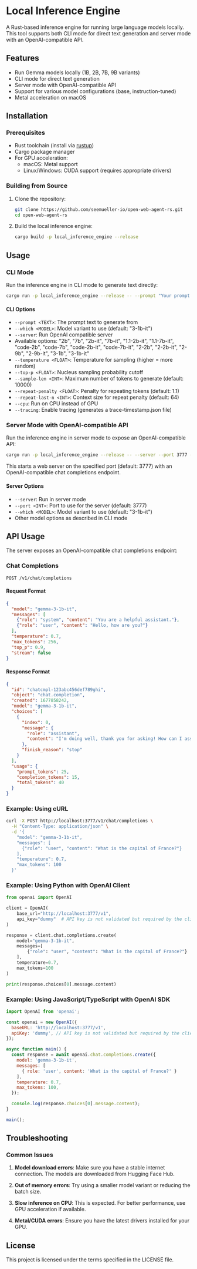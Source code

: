 # Local Inference Engine

A Rust-based inference engine for running large language models locally. This tool supports both CLI mode for direct text generation and server mode with an OpenAI-compatible API.

## Features

- Run Gemma models locally (1B, 2B, 7B, 9B variants)
- CLI mode for direct text generation
- Server mode with OpenAI-compatible API
- Support for various model configurations (base, instruction-tuned)
- Metal acceleration on macOS

## Installation

### Prerequisites

- Rust toolchain (install via [rustup](https://rustup.rs/))
- Cargo package manager
- For GPU acceleration:
  - macOS: Metal support
  - Linux/Windows: CUDA support (requires appropriate drivers)

### Building from Source

1. Clone the repository:
   ```bash
   git clone https://github.com/seemueller-io/open-web-agent-rs.git
   cd open-web-agent-rs
   ```

2. Build the local inference engine:
   ```bash
   cargo build -p local_inference_engine --release
   ```

## Usage

### CLI Mode

Run the inference engine in CLI mode to generate text directly:

```bash
cargo run -p local_inference_engine --release -- --prompt "Your prompt text here" --which 3-1b-it
```

#### CLI Options

- `--prompt <TEXT>`: The prompt text to generate from
- `--which <MODEL>`: Model variant to use (default: "3-1b-it")
- `--server`: Run OpenAI compatible server  
- Available options: "2b", "7b", "2b-it", "7b-it", "1.1-2b-it", "1.1-7b-it", "code-2b", "code-7b", "code-2b-it", "code-7b-it", "2-2b", "2-2b-it", "2-9b", "2-9b-it", "3-1b", "3-1b-it"
- `--temperature <FLOAT>`: Temperature for sampling (higher = more random)
- `--top-p <FLOAT>`: Nucleus sampling probability cutoff
- `--sample-len <INT>`: Maximum number of tokens to generate (default: 10000)
- `--repeat-penalty <FLOAT>`: Penalty for repeating tokens (default: 1.1)
- `--repeat-last-n <INT>`: Context size for repeat penalty (default: 64)
- `--cpu`: Run on CPU instead of GPU
- `--tracing`: Enable tracing (generates a trace-timestamp.json file)

### Server Mode with OpenAI-compatible API

Run the inference engine in server mode to expose an OpenAI-compatible API:

```bash
cargo run -p local_inference_engine --release -- --server --port 3777 --which 3-1b-it
```

This starts a web server on the specified port (default: 3777) with an OpenAI-compatible chat completions endpoint.

#### Server Options

- `--server`: Run in server mode
- `--port <INT>`: Port to use for the server (default: 3777)
- `--which <MODEL>`: Model variant to use (default: "3-1b-it")
- Other model options as described in CLI mode

## API Usage

The server exposes an OpenAI-compatible chat completions endpoint:

### Chat Completions

```
POST /v1/chat/completions
```

#### Request Format

```json
{
  "model": "gemma-3-1b-it",
  "messages": [
    {"role": "system", "content": "You are a helpful assistant."},
    {"role": "user", "content": "Hello, how are you?"}
  ],
  "temperature": 0.7,
  "max_tokens": 256,
  "top_p": 0.9,
  "stream": false
}
```

#### Response Format

```json
{
  "id": "chatcmpl-123abc456def789ghi",
  "object": "chat.completion",
  "created": 1677858242,
  "model": "gemma-3-1b-it",
  "choices": [
    {
      "index": 0,
      "message": {
        "role": "assistant",
        "content": "I'm doing well, thank you for asking! How can I assist you today?"
      },
      "finish_reason": "stop"
    }
  ],
  "usage": {
    "prompt_tokens": 25,
    "completion_tokens": 15,
    "total_tokens": 40
  }
}
```

### Example: Using cURL

```bash
curl -X POST http://localhost:3777/v1/chat/completions \
  -H "Content-Type: application/json" \
  -d '{
    "model": "gemma-3-1b-it",
    "messages": [
      {"role": "user", "content": "What is the capital of France?"}
    ],
    "temperature": 0.7,
    "max_tokens": 100
  }'
```

### Example: Using Python with OpenAI Client

```python
from openai import OpenAI

client = OpenAI(
    base_url="http://localhost:3777/v1",
    api_key="dummy"  # API key is not validated but required by the client
)

response = client.chat.completions.create(
    model="gemma-3-1b-it",
    messages=[
        {"role": "user", "content": "What is the capital of France?"}
    ],
    temperature=0.7,
    max_tokens=100
)

print(response.choices[0].message.content)
```

### Example: Using JavaScript/TypeScript with OpenAI SDK

```javascript
import OpenAI from 'openai';

const openai = new OpenAI({
  baseURL: 'http://localhost:3777/v1',
  apiKey: 'dummy', // API key is not validated but required by the client
});

async function main() {
  const response = await openai.chat.completions.create({
    model: 'gemma-3-1b-it',
    messages: [
      { role: 'user', content: 'What is the capital of France?' }
    ],
    temperature: 0.7,
    max_tokens: 100,
  });

  console.log(response.choices[0].message.content);
}

main();
```

## Troubleshooting

### Common Issues

1. **Model download errors**: Make sure you have a stable internet connection. The models are downloaded from Hugging Face Hub.

2. **Out of memory errors**: Try using a smaller model variant or reducing the batch size.

3. **Slow inference on CPU**: This is expected. For better performance, use GPU acceleration if available.

4. **Metal/CUDA errors**: Ensure you have the latest drivers installed for your GPU.

## License

This project is licensed under the terms specified in the LICENSE file.
